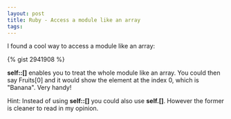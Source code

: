 ```yaml
---
layout: post
title: Ruby - Access a module like an array
tags:
---
```

I found a cool way to access a module like an array:

{% gist 2941908 %}

**self::[]** enables you to treat the whole module like an array. You could then say Fruits[0] and it would show the element at the index 0, which is "Banana". Very handy!

Hint: Instead of using **self::[]** you could also use **self.[]**. However
the former is cleaner to read in my opinion.


